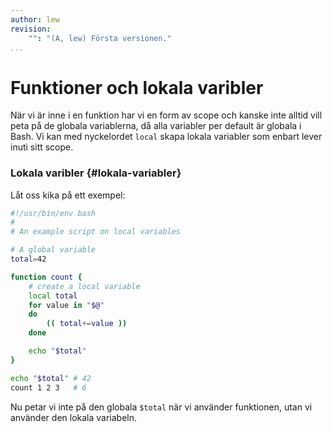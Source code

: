 ```yaml
---
author: lew
revision:
    "": "(A, lew) Första versionen."
...
```


Funktioner och lokala varibler
=======================

När vi är inne i en funktion har vi en form av scope och kanske inte alltid vill peta på de globala variablerna, då alla variabler per default är globala i Bash. Vi kan med nyckelordet `local` skapa lokala variabler som enbart lever inuti sitt scope.



### Lokala varibler {#lokala-variabler}

Låt oss kika på ett exempel:

```bash
#!/usr/bin/env bash
#
# An example script on local variables

# A global variable
total=42

function count {
    # create a local variable
    local total
    for value in "$@"
    do
        (( total+=value ))
    done

    echo "$total"
}

echo "$total" # 42
count 1 2 3   # 6
```

Nu petar vi inte på den globala `$total` när vi använder funktionen, utan vi använder den lokala variabeln.
